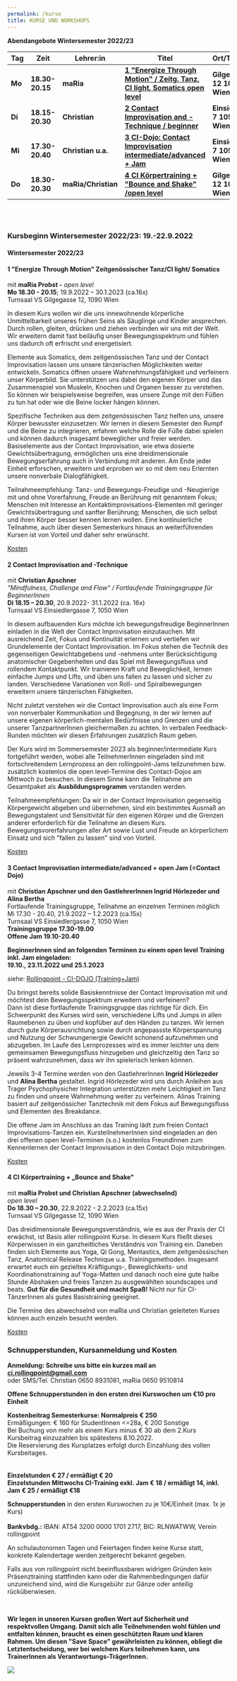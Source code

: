 ```yaml
---
permalink: /kurse
title: KURSE UND WORKSHOPS
---
```

**Abendangebote Wintersemester 2022/23**

| Tag    | Zeit            | Lehrer:in           | Titel                                                                                | Ort/Turnsaal                 |
| ------ | --------------- | ------------------- | ------------------------------------------------------------------------------------ | ---------------------------- |
| **Mo** | **18.30-20.15** | **maRia**           | **[ 1 "Energize Through Motion" / Zeitg. Tanz, CI light, Somatics open level](#mo)** | **Gilgegasse 12 1090 Wien**  |
| **Di** | **18.15-20.30** | **Christian**       | **[2 Contact Improvisation and -Technique / beginner](#di)**                         | **Einsiedlerg. 7 1050 Wien** |
| **Mi** | **17.30-20.40** | **Christian u.a.**  | **[3 CI-Dojo: Contact Improvisation   intermediate/advanced + Jam](#mi)**            | **Einsiedlerg. 7 1050 Wien** |
| **Do** | **18.30-20.30** | **maRia/Christian** | **[4 CI Körpertraining + "Bounce and Shake" /open level](#do)**                      | **Gilgegasse 12 1090 Wien**  |

\
&nbsp;

### Kursbeginn Wintersemester 2022/23: 19.-22.9.2022

<div class="named-anchor" id="mo"></div>

#### Wintersemester 2022/23

#### 1 "Energize Through Motion" Zeitgenössischer Tanz/CI light/ Somatics

mit **maRia Probst -** *open level*\
**Mo 18.30 - 20.15**; 19.9.2022 – 30.1.2023 (ca.16x)\
Turnsaal VS Gilgegasse 12, 1090 Wien

In diesem Kurs wollen wir die uns innewohnende körperliche Unmittelbarkeit unseres frühen Seins
als Säuglinge und Kinder ansprechen. Durch rollen, gleiten, drücken und ziehen verbinden
wir uns mit der Welt. Wir erweitern damit fast beiläufig unser Bewegungsspektrum und fühlen uns
dadurch oft erfrischt und energetisiert.

Elemente aus Somatics, dem zeitgenössischen Tanz und der Contact Improvisation
lassen uns unsere tänzerischen Möglichkeiten weiter entwickeln. Somatics öffnen unsere Wahrnehmungsfähigkeit und verfeinern unser Körperbild. Sie unterstützen
uns dabei den eigenen Körper und das Zusammenspiel von Muskeln, Knochen und Organen besser
zu verstehen. So können wir beispielsweise begreifen, was unsere Zunge mit den Füßen zu tun hat
oder wie die Beine locker hängen können.

Spezifische Techniken aus dem zeitgenössischen Tanz helfen uns, unsere Körper bewusster
einzusetzen: Wir lernen in diesem Semester den Rumpf und die Beine zu integrieren, erfahren
welche Rolle die Füße dabei spielen und können dadurch insgesamt beweglicher und freier werden.
Basiselemente aus der Contact Improvisation, wie etwa dosierte Gewichtsübertragung,
ermöglichen uns eine dreidimensionale Bewegungserfahrung auch in Verbindung mit anderen.
Am Ende jeder Einheit erforschen, erweitern und erproben wir so mit dem neu Erlernten unsere
nonverbale Dialogfähigkeit.

Teilnahmeempfehlung: Tanz- und Bewegungs-Freudige und -Neugierige mit und ohne
Vorerfahrung, Freude an Berührung mit genanntem Fokus; Menschen mit Interesse an
Kontaktimprovisations-Elementen mit geringer Gewichtsübertragung und sanfter Berührung;
Menschen, die sich selbst und ihren Körper besser kennen lernen wollen. Eine kontinuierliche
Teilnahme, auch über diesen Semesterkurs hinaus an weiterführenden Kursen ist von Vorteil und
daher sehr erwünscht.

[Kosten](#kosten)

<div class="named-anchor" id="di"></div>

#### 2 Contact Improvisation and -Technique

mit **Christian Apschner**\
*"Mindfulness, Challenge and Flow" / Fortlaufende Trainingsgruppe für BeginnerInnen*\
**Di 18.15 – 20.30**, 20.9.2022- 31.1.2022 (ca. 16x)\
Turnsaal VS Einsiedlergasse 7, 1050 Wien

In diesem aufbauenden Kurs möchte ich bewegungsfreudige BeginnerInnen einladen in die Welt der Contact Improvisation einzutauchen. Mit ausreichend Zeit, Fokus und Kontinuität erlernen und vertiefen wir Grundelemente der Contact Improvisation. Im Fokus stehen die Technik des gegenseitigen Gewichtabgebens und -nehmens unter Berücksichtigung anatomischer Gegebenheiten und das Spiel mit Bewegungsfluss und rollendem Kontaktpunkt. Wir trainieren Kraft und Beweglichkeit, lernen einfache Jumps und Lifts, und üben uns fallen zu lassen und sicher zu landen. Verschiedene Variationen von Roll- und Spiralbewegungen erweitern unsere tänzerischen Fähigkeiten.

Nicht zuletzt verstehen wir die Contact Improvisation auch als eine Form von nonverbaler Kommunikation und Begegnung, in der wir lernen auf unsere eigenen körperlich-mentalen Bedürfnisse und Grenzen und die unserer TanzpartnerInnen gleichermaßen zu achten. In verbalen Feedback-Runden möchten wir diesen Erfahrungen zusätzlich Raum geben.

Der Kurs wird im Sommersemester 2023 als beginner/intermediate Kurs fortgeführt werden, wobei alle TeilnehmerInnen eingeladen sind mit fortschreitendem Lernprozess an den rollingpoint-Jams teilzunehmen bzw. zusätzlich kostenlos die open level-Termine des Contact-Dojos am Mittwoch zu besuchen. In diesem Sinne kann die Teilnahme am Gesamtpaket als **Ausbildungsprogramm** verstanden werden.

Teilnahmeempfehlungen: Da wir in der Contact Improvisation gegenseitig Körpergewicht abgeben und übernehmen, sind ein bestimmtes Ausmaß an Bewegungstalent und Sensitivität für den eigenen Körper und die Grenzen anderer erforderlich für die Teilnahme an diesem Kurs. Bewegungsvorerfahrungen aller Art sowie Lust und Freude an körperlichem Einsatz und sich "fallen zu lassen" sind von Vorteil.

[Kosten](#kosten)

<div class="named-anchor" id="mi"></div>

#### **3 Contact Improvisation intermediate/advanced + open Jam (=Contact Dojo)**

mit **Christian Apschner und den GastlehrerInnen Ingrid Hörlezeder und Alina Bertha**\
Fortlaufende Trainingsgruppe, Teilnahme an einzelnen Terminen möglich\
Mi 17.30 - 20.40, 21.9.2022 – 1.2.2023 (ca.15x)\
Turnsaal VS Einsiedlergasse 7, 1050 Wien\
**Trainingsgruppe 17.30-19.00**\
**Offene Jam 19.10-20.40**

**BeginnerInnen sind an folgenden Terminen zu einem open level Training inkl. Jam eingeladen:**\
**19.10., 23.11.2022 und 25.1.2023**

siehe: [Rollingpoint - CI-DOJO (Training+Jam)](/dojo)

Du bringst bereits solide Basiskenntnisse der Contact Improvisation mit und möchtest dein Bewegungsspektrum erweitern und verfeinern?\
Dann ist diese fortlaufende Trainingsgruppe das richtige für dich. Ein Schwerpunkt des Kurses wird sein, verschiedene Lifts und Jumps in allen Raumebenen zu üben und kopfüber auf den Händen zu tanzen. Wir lernen durch gute Körperausrichtung sowie durch angepassste Körperspannung und Nutzung der Schwungenergie Gewicht schonend aufzunehmen und abzugeben. Im Laufe des Lernprozesses wird es immer leichter uns dem gemeinsamen Bewegungsfluss hinzugeben und gleichzeitig den Tanz so präsent wahrzunehmen, dass wir ihn spielerisch lenken können.

Jeweils 3-4 Termine werden von den GastlehrerInnen **Ingrid Hörlezeder** und **Alina Bertha** gestaltet. Ingrid Hörlezeder wird uns durch Anleihen aus Trager Psychophysicher Integration unterstützen mehr Leichtigkeit im Tanz zu finden und unsere Wahrnehmung weiter zu verfeinern. Alinas Training basiert auf zeitgenössicher Tanztechnik mit dem Fokus auf Bewegungsfluss und Elementen des Breakdance.

Die offene Jam im Anschluss an das Training lädt zum freien Contact Improvisations-Tanzen ein. KursteilnehmerInnen sind eingeladen an den drei offenen open level-Terminen (s.o.) kostenlos FreundInnen zum Kennenlernen der Contact Improvisation in den Contact Dojo mitzubringen.

[Kosten](#kosten)

<div class="named-anchor" id="do"></div>

#### 4 CI Körpertraining + „Bounce and Shake"

mit **maRia Probst und Christian Apschner (abwechselnd)**\
*open level*\
**Do 18.30 – 20.30**, 22.9.2022 - 2.2.2023 (ca.15x)\
Turnsaal VS Gilgegasse 12, 1090 Wien

Das dreidimensionale Bewegungsverständnis, wie es aus der Praxis der CI erwächst, ist Basis aller rollingpoint Kurse. In diesem Kurs fließt dieses Körperwissen in ein ganzheitliches Verständnis von Training ein. Daneben finden sich Elemente aus Yoga, Qi Gong, Mentastics, dem zeitgenössischen Tanz, Anatomical Release Technique u.a. Trainingsmethoden. Insgesamt erwartet euch ein gezieltes Kräftigungs-, Beweglichkeits- und Koordinationstraining auf Yoga-Matten und danach noch eine gute halbe Stunde Abshaken und freies Tanzen zu ausgewählten soundscapes und beats. **Gut für die Gesundheit und macht Spaß!** Nicht nur für CI-TänzerInnen als gutes Basistraining geeignet.

Die Termine des abwechselnd von maRia und Christian geleiteten Kurses können auch einzeln besucht werden. 

[Kosten](#kosten)

<div class="named-anchor" id="kosten"></div>

### Schnupperstunden, Kursanmeldung und Kosten

**Anmeldung: Schreibe uns bitte ein kurzes mail an ci.rollingpoint@gmail.com**\
oder SMS/Tel. Christian 0650 8931081, maRia 0650 9510814

**Offene Schnupperstunden in den ersten drei Kurswochen um €10 pro Einheit**

**Kostenbeitrag Semesterkurse: Normalpreis € 250**\
Ermäßigungen: € 160 für StudentInnen <=28a, € 200 Sonstige\
Bei Buchung von mehr als einem Kurs minus € 30 ab dem 2.Kurs\
Kursbeitrag einzuzahlen bis spätestens 8.10.2022.\
Die Reservierung des Kursplatzes erfolgt durch Einzahlung des vollen Kursbeitages.\
\
\
**Einzelstunden € 27 / ermäßigt € 20**\
**Einzelstunden Mittwochs CI-Training exkl. Jam € 18 / ermäßigt 14, inkl. Jam € 25 / ermäßigt €18**

**Schnupperstunden** in den ersten Kurswochen zu je 10€/Einheit (max. 1x je Kurs)\
\
**Bankvbdg.:** IBAN: AT54 3200 0000 1701 2717, BIC: RLNWATWW, Verein rollingpoint

An schulautonomen Tagen und Feiertagen finden keine Kurse statt, konkrete Kalendertage werden zeitgerecht bekannt gegeben.

Falls aus von rollingpoint nicht beeinflussbaren widrigen Gründen kein Präsenztraining stattfinden kann oder die Rahmenbedingungen dafür unzureichend sind, wird die Kursgebühr zur Gänze oder anteilig rücküberwiesen.

&nbsp;

**Wir legen in unseren Kursen großen Wert auf Sicherheit und respektvollen Umgang. Damit sich alle Teilnehmenden wohl fühlen und entfalten können, braucht es einen geschützten Raum und klaren Rahmen. Um diesen "Save Space" gewährleisten zu können, obliegt die Letztentscheidung, wer bei welchem Kurs teilnehmen kann, uns TrainerInnen als Verantwortungs-TrägerInnen.**

![](/assets/uploads/img_0197.jpg)